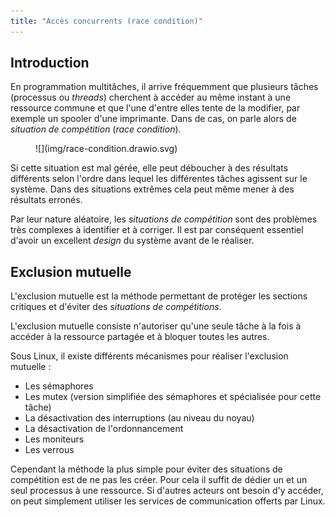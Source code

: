 ```yaml
---
title: "Accès concurrents (race condition)"
---
```


## Introduction

En programmation multitâches, il arrive fréquemment que plusieurs tâches
(processus ou _threads_) cherchent à accéder au même instant à une ressource
commune et que l'une d'entre elles tente de la modifier, par exemple un spooler d'une
imprimante. Dans de cas, on parle alors de _situation de compétition_ (_race
condition_).

<figure markdown>
![](img/race-condition.drawio.svg)
</figure>

Si cette situation est mal gérée, elle peut déboucher à des résultats différents
selon l'ordre dans lequel les différentes tâches agissent sur le système. Dans
des situations extrêmes cela peut même mener à des résultats erronés.

Par leur nature aléatoire, les _situations de compétition_ sont des problèmes
très complexes à identifier et à corriger. Il est par conséquent
essentiel d'avoir un excellent _design_ du système avant de le réaliser.

## Exclusion mutuelle

L'exclusion mutuelle est la méthode permettant de protéger les sections
critiques et d'éviter des _situations de compétitions_.

L'exclusion mutuelle consiste n'autoriser qu'une seule tâche à la fois à
accéder à la ressource partagée et à bloquer toutes les autres.

Sous Linux, il existe différents mécanismes pour réaliser l'exclusion mutuelle :

- Les sémaphores
- Les mutex (version simplifiée des sémaphores et spécialisée pour cette tâche)
- La désactivation des interruptions (au niveau du noyau)
- La désactivation de l'ordonnancement
- Les moniteurs
- Les verrous

Cependant la méthode la plus simple pour éviter des situations de compétition
est de ne pas les créer. Pour cela il suffit de dédier un et un seul processus à
une ressource. Si d'autres acteurs ont besoin d'y accéder, on peut simplement
utiliser les services de communication offerts par Linux.
